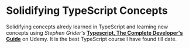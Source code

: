 # Solidifying TypeScript Concepts

Solidifying concepts alredy learned in TypeScript and learning new concepts using _Stephen Grider's_ **[Typescript, The Complete Developer's Guide](https://www.udemy.com/course/typescript-the-complete-developers-guide/)** on Udemy.
It is the best TypeScript course I have found till date.
